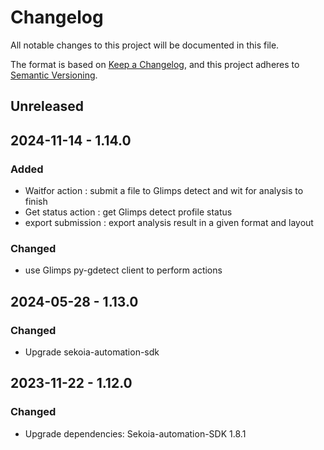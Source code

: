 # Changelog

All notable changes to this project will be documented in this file.

The format is based on [Keep a Changelog](https://keepachangelog.com/en/1.0.0/),
and this project adheres to [Semantic Versioning](https://semver.org/spec/v2.0.0.html).

## Unreleased

## 2024-11-14 - 1.14.0

### Added

- Waitfor action : submit a file to Glimps detect and wit for analysis to finish
- Get status action : get Glimps detect profile status
- export submission : export analysis result in a given format and layout

### Changed

- use Glimps py-gdetect client to perform actions

## 2024-05-28 - 1.13.0

### Changed

- Upgrade sekoia-automation-sdk

## 2023-11-22 - 1.12.0

### Changed

- Upgrade dependencies: Sekoia-automation-SDK 1.8.1
